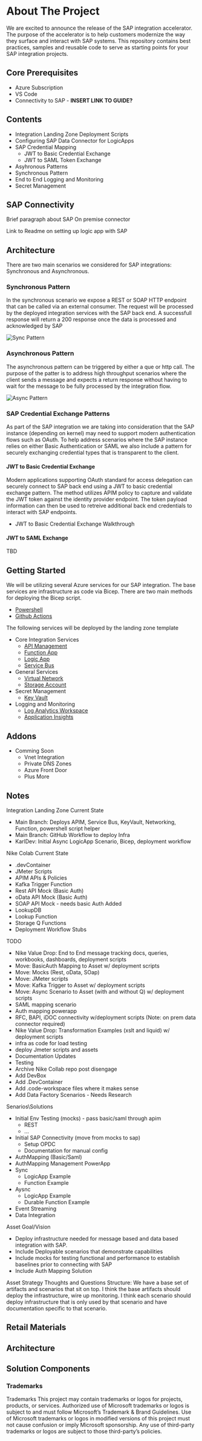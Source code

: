 <!-- ABOUT THE PROJECT -->
# About The Project

We are excited to announce the release of the SAP integration accelerator. The purpose of the accelerator is to help customers modernize the way they surface and interact with SAP systems. This repository contains best practices, samples and reusable code to serve as starting points for your SAP integration projects.

## Core Prerequisites

* Azure Subscription
* VS Code
* Connectivity to SAP - **INSERT LINK TO GUIDE?**

## Contents

+ Integration Landing Zone Deployment Scripts
+ Configuring SAP Data Connector for LogicApps
+ SAP Credential Mapping
  + JWT to Basic Credential Exchange
  + JWT to SAML Token Exchange
+ Asyhronous Patterns
+ Synchronous Pattern
+ End to End Logging and Monitoring
+ Secret Management

## SAP Connectivity

Brief paragraph about SAP On premise connector

Link to Readme on setting up logic app with SAP

## Architecture

There are two main scenarios we considered for SAP integrations: Synchronous and Asynchronous.

### Synchronous Pattern

In the synchronous scenario we expose a REST or SOAP HTTP endpoint that can be called via an external consumer. The request will be processed by the deployed integration services with the SAP back end. A successfull response will return a 200 response once the data is processed and acknowledged by SAP

![Sync Pattern](https://github.com/ms-us-rcg-app-innovation/sap-integration-landing-zone-accelerator-dev/blob/main/diagrams/Sync1.png)

### Asynchronous Pattern

The asynchronous pattern can be triggered by either a que or http call. The purpose of the patter is to address high throughput scenarios where the client sends a message and expects a return response without having to wait for the message to be fully processed by the integration flow. 

![Async Pattern](https://github.com/ms-us-rcg-app-innovation/sap-integration-landing-zone-accelerator-dev/blob/main/diagrams/Async1.png)

### SAP Credential Exchange Patterns

As part of the SAP integration we are taking into consideration that the SAP instance (depending on kernel) may need to support modern authentication flows such as OAuth. To help address scenarios where the SAP instance relies on either Basic Authentication or SAML we also include a pattern for securely exchanging credential types that is transparent to the client.

#### JWT to Basic Credential Exchange

Modern applications supporting OAuth standard for access delegation can securely connect to SAP back end using a JWT to basic credential exchange pattern. The method utilizes APIM policy to capture and validate the JWT token against the identity provider endpoint. The token payload information can then be used to retreive additional back end credentials to interact with SAP endpoints.

  + JWT to Basic Credential Exchange Walkthrough

<!-- ![JWTBasic](https://github.com/ms-us-rcg-app-innovation/sap-integration-landing-zone-accelerator-dev/blob/main/diagrams/JWTBasic.png) -->

#### JWT to SAML Exchange

TBD

<!-- ![JWTSAML](https://github.com/ms-us-rcg-app-innovation/sap-integration-landing-zone-accelerator-dev/blob/main/diagrams/JWTSAML.png) -->

## Getting Started

We will be utilizing several Azure services for our SAP integration. The base services are infrastructure as code via Bicep. There are two main methods for deploying the Bicep script.

  + [Powershell](https://github.com/ms-us-rcg-app-innovation/sap-integration-landing-zone-accelerator-dev/blob/main/bicep/powershellREADME.md)
  + [Github Actions](https://github.com/ms-us-rcg-app-innovation/sap-integration-landing-zone-accelerator-dev/blob/main/bicep/githubREADME.md)

The following services will be deployed by the landing zone template

+ Core Integration Services
  + [API Management](https://learn.microsoft.com/en-us/azure/api-management/api-management-key-concepts)
  + [Function App](https://learn.microsoft.com/en-us/azure/azure-functions/functions-overview)
  + [Logic App](https://learn.microsoft.com/en-us/azure/logic-apps/logic-apps-overview)
  + [Service Bus](https://learn.microsoft.com/en-us/azure/service-bus-messaging/service-bus-messaging-overview)
+ General Services
  + [Virtual Network](https://learn.microsoft.com/en-us/azure/virtual-network/virtual-networks-overview)
  + [Storage Account](https://learn.microsoft.com/en-us/azure/storage/common/storage-introduction)
+ Secret Management
  + [Key Vault](https://learn.microsoft.com/en-us/azure/key-vault/general/overview)
+ Logging and Monitoring
  + [Log Analytics Workspace](https://learn.microsoft.com/en-us/azure/azure-monitor/overview)
  + [Application Insights](https://learn.microsoft.com/en-us/azure/azure-monitor/app/app-insights-overview?tabs=net)

## Addons

+ Comming Soon
  + Vnet Integration
  + Private DNS Zones
  + Azure Front Door
  + Plus More


## Notes

Integration Landing Zone Current State
- Main Branch: Deploys APIM, Service Bus, KeyVault, Networking, Function, powershell script helper
- Main Branch: GitHub Workflow to deploy Infra
- KarlDev: Initial Async LogicApp Scenario, Bicep, deployment workflow

Nike Colab Current State
- .devContainer
- JMeter Scripts
- APIM APIs & Policies
- Kafka Trigger Function
- Rest API Mock (Basic Auth)
- oData API Mock (Basic Auth)
- SOAP API Mock - needs basic Auth Added
- LookupDB
- Lookup Function
- Storage Q Functions
- Deployment Workflow Stubs

TODO
- Nike Value Drop: End to End message tracking docs, queries, workbooks, dashboards, deployment scripts
- Move: BasicAuth Mapping to Asset w/ deployment scripts
- Move: Mocks (Rest, oData, SOap)
- Move: JMeter scripts
- Move: Kafka Trigger to Asset w/ deployment scripts
- Move: Async Scenario to Asset (with and without Q) w/ deployment scripts
- SAML mapping scenario
- Auth mapping powerapp
- RFC, BAPI, iDOC connectivity w/deployment scripts (Note: on prem data connector required)
- Nike Value Drop: Transformation Examples (xslt and liquid) w/ deployment scripts
- infra as code for load testing
- deploy Jmeter scripts and assets
- Documentation Updates
- Testing
- Archive Nike Collab repo post disengage
- Add DevBox
- Add .DevContainer
- Add .code-workspace files where it makes sense
- Add Data Factory Scenarios - Needs Research


Senarios\Solutions
- Initial Env Testing (mocks) - pass basic/saml through apim
	- REST
	- ...
- Initial SAP Connectivity (move from mocks to sap)
	- Setup OPDC
	- Documentation for manual config
- AuthMapping (Basic/Saml)
- AuthMapping Management PowerApp
- Sync
	- LogicApp Example
	- Function Example
- Aysnc
	- LogicApp Example
	- Durable Function Example
- Event Streaming
- Data Integration

Asset Goal/Vision
- Deploy infrastructure needed for message based and data based integration with SAP.
- Include Deployable scenarios that demonstrate capabilities
- Include mocks for testing functional and performance to establish baselines prior to connecting with SAP
- Include Auth Mapping Solution

Asset Strategy Thoughts and Questions
Structure: 
We have a base set of artifacts and scenarios that sit on top.  I think the base artifacts should deploy the infrastructure, wire up monitoring.  I think each scenario should deploy infrastructure that is only used by that scenario and have documentation specific to that scenario.
## Retail Materials

## Architecture

## Solution Components

### Trademarks

Trademarks This project may contain trademarks or logos for projects, products, or services. Authorized use of Microsoft trademarks or logos is subject to and must follow Microsoft’s Trademark & Brand Guidelines. Use of Microsoft trademarks or logos in modified versions of this project must not cause confusion or imply Microsoft sponsorship. Any use of third-party trademarks or logos are subject to those third-party’s policies.
